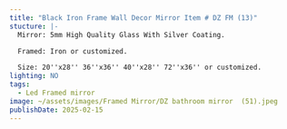 ```yaml
---
title: "Black Iron Frame Wall Decor Mirror Item # DZ FM (13)"
stucture: |-
  Mirror: 5mm High Quality Glass With Silver Coating.

  Framed: Iron or customized.

  Size: 20''x28'' 36''x36'' 40''x28'' 72''x36'' or customized.
lighting: NO
tags:
  - Led Framed mirror
image: ~/assets/images/Framed Mirror/DZ bathroom mirror  (51).jpeg
publishDate: 2025-02-15
---
```

